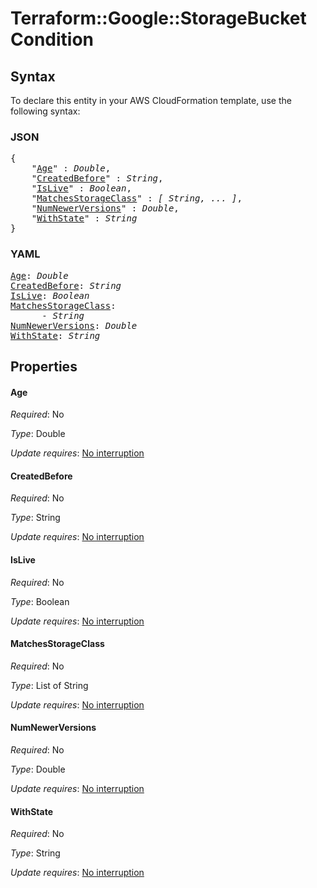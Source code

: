 # Terraform::Google::StorageBucket Condition

## Syntax

To declare this entity in your AWS CloudFormation template, use the following syntax:

### JSON

<pre>
{
    "<a href="#age" title="Age">Age</a>" : <i>Double</i>,
    "<a href="#createdbefore" title="CreatedBefore">CreatedBefore</a>" : <i>String</i>,
    "<a href="#islive" title="IsLive">IsLive</a>" : <i>Boolean</i>,
    "<a href="#matchesstorageclass" title="MatchesStorageClass">MatchesStorageClass</a>" : <i>[ String, ... ]</i>,
    "<a href="#numnewerversions" title="NumNewerVersions">NumNewerVersions</a>" : <i>Double</i>,
    "<a href="#withstate" title="WithState">WithState</a>" : <i>String</i>
}
</pre>

### YAML

<pre>
<a href="#age" title="Age">Age</a>: <i>Double</i>
<a href="#createdbefore" title="CreatedBefore">CreatedBefore</a>: <i>String</i>
<a href="#islive" title="IsLive">IsLive</a>: <i>Boolean</i>
<a href="#matchesstorageclass" title="MatchesStorageClass">MatchesStorageClass</a>: <i>
      - String</i>
<a href="#numnewerversions" title="NumNewerVersions">NumNewerVersions</a>: <i>Double</i>
<a href="#withstate" title="WithState">WithState</a>: <i>String</i>
</pre>

## Properties

#### Age

_Required_: No

_Type_: Double

_Update requires_: [No interruption](https://docs.aws.amazon.com/AWSCloudFormation/latest/UserGuide/using-cfn-updating-stacks-update-behaviors.html#update-no-interrupt)

#### CreatedBefore

_Required_: No

_Type_: String

_Update requires_: [No interruption](https://docs.aws.amazon.com/AWSCloudFormation/latest/UserGuide/using-cfn-updating-stacks-update-behaviors.html#update-no-interrupt)

#### IsLive

_Required_: No

_Type_: Boolean

_Update requires_: [No interruption](https://docs.aws.amazon.com/AWSCloudFormation/latest/UserGuide/using-cfn-updating-stacks-update-behaviors.html#update-no-interrupt)

#### MatchesStorageClass

_Required_: No

_Type_: List of String

_Update requires_: [No interruption](https://docs.aws.amazon.com/AWSCloudFormation/latest/UserGuide/using-cfn-updating-stacks-update-behaviors.html#update-no-interrupt)

#### NumNewerVersions

_Required_: No

_Type_: Double

_Update requires_: [No interruption](https://docs.aws.amazon.com/AWSCloudFormation/latest/UserGuide/using-cfn-updating-stacks-update-behaviors.html#update-no-interrupt)

#### WithState

_Required_: No

_Type_: String

_Update requires_: [No interruption](https://docs.aws.amazon.com/AWSCloudFormation/latest/UserGuide/using-cfn-updating-stacks-update-behaviors.html#update-no-interrupt)

